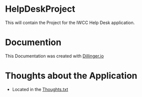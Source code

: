 # HelpDeskProject
This will contain the Project for the IWCC Help Desk application.

# Documention
This Documentation was created with [Dillinger.io](https://dillinger.io/)

# Thoughts about the Application
- Located in the [Thoughts.txt](https://github.com/IwccHelpDesk/HelpDeskProject/blob/master/HelpDeskApplication/Thoughts.txt)